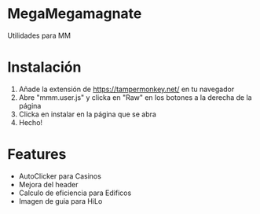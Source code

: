 # MegaMegamagnate

Utilidades para MM

# Instalación

1. Añade la extensión de https://tampermonkey.net/ en tu navegador
2. Abre "mmm.user.js" y clicka en "Raw" en los botones a la derecha de la página
3. Clicka en instalar en la página que se abra
4. Hecho!

# Features

- AutoClicker para Casinos
- Mejora del header
- Calculo de eficiencia para Edificos
- Imagen de guia para HiLo
